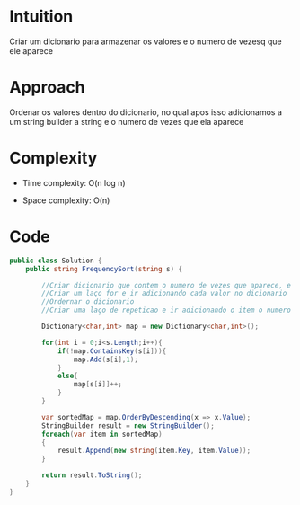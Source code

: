 # Intuition
Criar um dicionario para armazenar os valores e o numero de vezesq que ele aparece

# Approach
Ordenar os valores dentro do dicionario, no qual apos isso adicionamos a um string builder a string e o numero de vezes que ela aparece

# Complexity
- Time complexity: O(n log n)

- Space complexity: O(n)

# Code
```csharp []
public class Solution {
    public string FrequencySort(string s) {

        //Criar dicionario que contem o numero de vezes que aparece, e o caracter
        //Criar um laço for e ir adicionando cada valor no dicionario
        //Ordernar o dicionario 
        //Criar uma laço de repeticao e ir adicionando o item o numero de vezes que aparecer

        Dictionary<char,int> map = new Dictionary<char,int>();

        for(int i = 0;i<s.Length;i++){
            if(!map.ContainsKey(s[i])){
                map.Add(s[i],1);
            }
            else{
                map[s[i]]++;
            }
        }

        var sortedMap = map.OrderByDescending(x => x.Value);
        StringBuilder result = new StringBuilder();
        foreach(var item in sortedMap)
        {
            result.Append(new string(item.Key, item.Value));
        }

        return result.ToString();
    }
}
```
